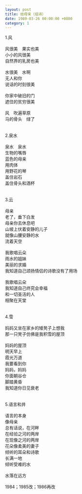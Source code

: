 ```yaml
---
layout: post
title: 给母亲（组诗）
date: 1989-03-26 00:00:00 +0800
category: 1
---
```


1.风<br>
<br>
风很美　果实也美<br>
小小的风很美<br>
自然界的乳房也美<br>
<br>
水很美　水啊<br>
无人和你<br>
说话的时刻很美<br>
<br>
你家中破旧的门<br>
遮住的贫穷很美<br>
<br>
风　吹遍草原<br>
马的骨头　绿了<br>
<br>
<br>
2.泉水<br>
<br>
泉水　泉水<br>
生物的嘴唇<br>
蓝色的母亲<br>
用肉体<br>
用野花的琴<br>
盖住岩石<br>
盖住骨头和酒杯<br>
<br>
<br>
3.云<br>
<br>
母亲<br>
老了，垂下白发<br>
母亲你去休息吧<br>
山坡上伏着安静的儿子<br>
就像山腰安静的水<br>
流着天空<br>
<br>
我歌唱云朵<br>
雨水的姐妹<br>
美丽的求婚<br>
我知道自己颂扬情侣的诗歌没有了用场<br>
<br>
我歌唱云朵<br>
我知道自己终究会幸福<br>
和一切圣洁的人<br>
相聚在天堂<br>
<br>
<br>
4.雪<br>
<br>
妈妈又坐在家乡的矮凳子上想我<br>
那一只凳子仿佛是我积雪的屋顶<br>
<br>
妈妈的屋顶<br>
明天早上<br>
霞光万道<br>
我要看到你<br>
妈妈，妈妈<br>
你面朝谷仓<br>
脚踏黄昏<br>
我知道你日见衰老<br>
<br>
<br>
5.语言和井<br>
<br>
语言的本身<br>
像母亲<br>
总有话说，在河畔<br>
在经验之河的两岸<br>
在现像之河的两岸<br>
花朵像柔美的妻子<br>
倾听的耳朵和诗歌<br>
长满一地<br>
倾听受难的水<br>
<br>
水落在远方<br>
<br>
1984；1985改；1986再改